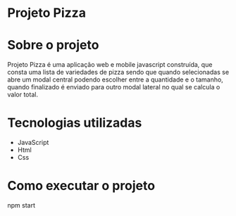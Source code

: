# Projeto Pizza

# Sobre o projeto

Projeto Pizza é uma aplicação web e mobile javascript construída, que consta uma lista de variedades de pizza sendo que quando selecionadas se abre um modal central podendo escolher entre a quantidade e o tamanho, quando finalizado é enviado para outro modal lateral no qual se calcula o valor total.

# Tecnologias utilizadas
- JavaScript
- Html
- Css

# Como executar o projeto

npm start




